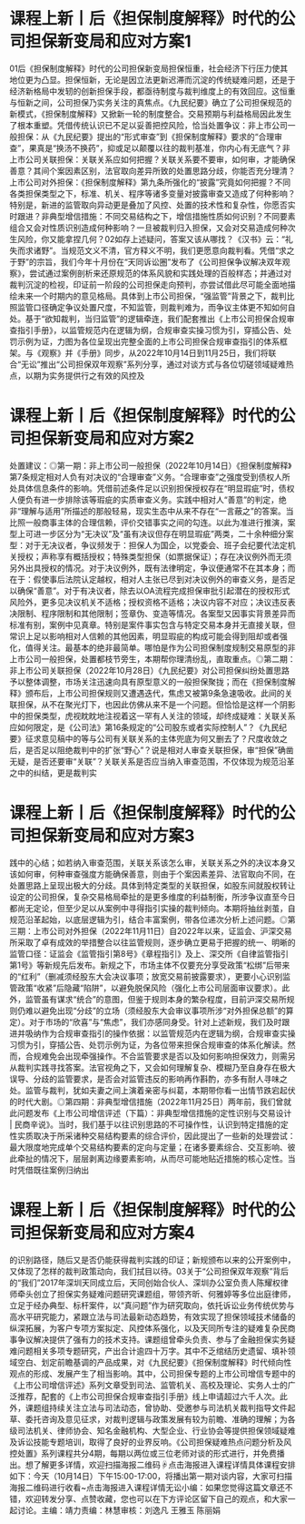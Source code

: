 # 课程上新丨后《担保制度解释》时代的公司担保新变局和应对方案1

01后《担保制度解释》时代的公司担保新变局担保恒重，社会经济下行压力使其地位更为凸显。担保恒新，无论是因立法更新迟滞而沉淀的传统疑难问题，还是于经济新格局中发轫的创新担保手段，都亟待制度与裁判维度上的有效回应。这恒重与恒新之间，公司担保乃实务关注的真焦点。《九民纪要》确立了公司担保规范的新模式，《担保制度解释》又掀新一轮的制度整合。交易预期与利益格局因此发生了根本重塑。凭借传统认识已不足以妥善把控风险，恰当处置争议：非上市公司一般担保：从《九民纪要》提出的“形式审查”到《担保制度解释》要求的“合理审查”，果真是“换汤不换药”，抑或足以颠覆以往的裁判基准，你内心有无底气？非上市公司关联担保：关联关系应如何把握？关联关系要不要审，如何审，才能确保善意？其间个案因素区别，法官取向差异所致的处置思路分歧，你能否充分理清？上市公司对外担保：《担保制度解释》第九条所强化的“披露”究竟如何把握？不同各类担保类型之下，标准、机关、程序等诸多变量对披露审查又造成了何种影响？特别是，新进的监管取向异动更是叠加了风控、处置的技术性和复杂性，你愿否实时跟进？非典型增信措施：不同交易结构之下，增信措施性质如何识别？不同要素组合又会对性质识别造成何种影响？一旦被裁判归入担保，又会对交易造成何种次生风险，你又能拿捏几何？02如存上述疑问，答案又该从哪找？《汉书》云：“礼失而求诸野”。当规范文义不清，官方释义不明，我们更愿意向裁判看。凭借“求之于野”的宗旨，我们今年十月份在“天同诉讼圈”发布了《公司担保争议解决双年观察》，尝试通过案例剖析来还原规范的体系风貌和实践处理的百般样态；并通过对裁判沉淀的检视，印证前一阶段的公司担保走向预判，亦尝试借此尽可能全面地描绘未来一个时期内的意见格局。具体到上市公司担保，“强监管”背景之下，裁判比照监管口径确定争议处置尺度，不知监管，则裁判难为，而争议主体更不知如何自处。基于“欲知裁判，当归监管”的逻辑牵连，我们配套推出《上市公司担保合规审查指引手册》，以监管规范内在逻辑为纲，合规审查实操习惯为引，穿插公告、处罚示例为证，力图为各位呈现出完整全面的上市公司担保合规审查指引的体系框架。与《观察》并《手册》同步，从2022年10月14日到11月25日，我们将联合“无讼”推出“公司担保双年观察”系列分享，通过对谈方式与各位切磋领域疑难热点，以期为实务提供行之有效的风控及

# 课程上新丨后《担保制度解释》时代的公司担保新变局和应对方案2

处置建议：◎第一期：非上市公司一般担保（2022年10月14日）《担保制度解释》第7条规定相对人负有对决议的“合理审查”义务。“合理审查”之强度受到债权人所处具体信息条件的影响。凭借前述条件足以识别担保授权存在“明显瑕疵”时，债权人便负有进一步排除该等瑕疵的实质审查义务。实践中相对人“善意”的判定，绝非“理解与适用”所描述的那般轻易，现实生态中从来不存在“一言蔽之”的答案。当比照一般商事主体的合理信赖，评价交错事实之间的勾连。以此为准进行推演，案型上可进一步区分为“无决议”及“虽有决议但存在明显瑕疵”两类，二十余种细分案型：对于无决议者，争议频发于：担保人为国企，以党委会、班子会纪要代法定机关授权；声称享有概括授权；特殊类型担保（如票据保证）；存在决议例外而无须另外出具授权的情况。对于决议例外，既有法律明定，争议便通常不在其本身；而在于：假使事后法院认定越权，相对人主张已尽到对决议例外的审查义务，是否足以确保“善意”。对于有决议者，除去以OA流程完成担保审批引起潜在的授权形式风险外，更多见决议机关不适格；授权资格不适格；决议内容不对应；决议违反表决限制、程序限制和其他限制；签章伪、变造等情况。各案型又因事实背景差异而标准有别，案例中见真章。特别是案件事实包含与特定交易本身并无直接关联，但常识上足以影响相对人信赖的其他因素，明显瑕疵的构成可能会得到阻却或者强化，值得关注。最基本的绝非最简单。哪怕是作为公司担保制度规制交易原型的非上市公司一般担保，处置都枝节旁生，本期帮你理清纷乱，直取重点。◎第二期：非上市公司关联担保（2022年10月28日）《九民纪要》对公司担保纠纷处置思路予以整体调整，市场关注迅速向具有原型意义的一般担保聚拢；而在《担保制度解释》颁布后，上市公司担保规则又遭遇迭代，焦虑又被第9条急速吸收。此间的关联担保，从不在聚光灯下，也因此仿佛从来不是一个问题。但恰恰是这样一个阴影中的担保类型，虎视眈眈地注视着这一罕有人关注的领域，却终成疑难：关联关系应如何限定，是《公司法》第16条规定的“公司股东或者实际控制人”？《九民纪要》征求意见稿中的等与公司有关联关系的主体兜底为何又删去了？尺度收敛之后，是否足以阻绝裁判中的扩张“野心”？说是相对人审查关联担保，审“担保”确凿无疑，是否还要审“关联”？关联关系是否应当纳入审查范围，不仅体现为规范沿革之中的纠结，更是裁判实

# 课程上新丨后《担保制度解释》时代的公司担保新变局和应对方案3

践中的心结；如若纳入审查范围，关联关系该怎么审，关联关系之外的决议本身又该如何审，何种审查强度方能确保善意，则由于个案因素差异、法官取向不同，在处置思路上呈现出极大的分歧。具体到特定类型的关联担保，如股东间就股权转让设定的公司担保，复杂交易格局牵扯的是更多维度的利益制衡，所涉争议直至今日都尚无定论，但至少足以从案例中寻得指引实操的裁判倾向。本期将抽丝剥茧，自规范沿革起始，以底层逻辑为引，结合丰富案例，带各位递次分析上述问题。◎第三期：上市公司对外担保（2022年11月11日）自2022年以来，证监会、沪深交易所采取了卓有成效的举措整合以往监管规则，逐步确立更易于把握的统一、明晰的监管口径：证监会《监管指引第8号》《章程指引》及上、深交所《自律监管指引第1号》等新规先后发布。新规之下，市场主体不仅要充分享受政策“松绑”后带来的“红利”（删减须经股东大会决议事项；放宽交易前披露要求），更要小心识别监管政策“收紧”后隐藏“陷阱”，以避免脱保风险（强化上市公司层面审议要求）。此外，监管虽有谋求“统合”的意图，但鉴于规则本身的繁杂程度，目前沪深交易所规则仍难以避免出现“分歧”的立场（须经股东大会审议事项所涉“对外担保总额”的算定）。对于市场的“欣喜”与“焦虑”，我们亦感同身受。针对上述新规，我们及时跟进并吸纳作为合规审查指引的操作依据：以监管规范内在逻辑为纲，合规审查实操习惯为引，穿插公告、处罚示例为证，为各位带来担保合规审查的体系化解读。然而，合规难免会出现牵强操作。不合监管要求是否以及如何影响担保效力，则需另从裁判实践寻找答案。法官视角之下，又会如何理解复杂、模糊乃至自身存在极大误导、分歧的监管要求，是否会对监管违反的影响再作斟酌，亦多有耐人寻味之处。监管与裁判，犹如夫妻之间上演着亲密与纠葛，本期带你看一出情节跌宕起伏的时代大剧。◎第四期：非典型增信措施（2022年11月25日）两年前，我们曾就此问题发布《上市公司增信评述（下篇）：非典型增信措施的定性识别与交易设计 | 民商辛说》。当时，我们基于以往识别思路的不可操作性，认识到特定措施的定性实质取决于所采诸种交易结构要素的综合评价，因此提出了一些新的处理尝试：最大限度地完成单个交易结构要素的定向与定量；在诸多要素综合、交互影响、彼此牵扯的情况下，层层剥离边缘要素影响，从而尽可能地贴近措施的核心定性。当时凭借既往案例归纳出

# 课程上新丨后《担保制度解释》时代的公司担保新变局和应对方案4

的识别路径，随后又是否仍能获得裁判实践的印证；新规颁布以来的公开案例中，又体现了怎样的裁判政策动向，我们拭目以待。03关于“公司担保双年观察”背后的“我们”2017年深圳天同成立后，天同创始合伙人、深圳办公室负责人陈耀权律师牵头创立了担保实务疑难问题研究课题组，带领齐昕、何雅婷等多位出庭律师，立足于经办典型、标杆案件，以“真问题”作为研究取向，依托诉讼业务传统优势与高水平研究能力，紧跟立法与司法最新动态趋势，有效实现了担保领域技术储备的纵深拓展，为客户专项方案拟定、风控体系强化，以及天同所专注的疑难复杂民商事争议解决提供了强有力的技术支持。课题组曾牵头负责、参与了金融担保实务疑难问题相关多项专题研究，产出合计逾四十万字。其中不乏绾结历史遗留、填补领域空白、划定前瞻基调的产品成果，对《九民纪要》《担保制度解释》时代倾向性观点的形成、发展产生了相当影响。其中，公司担保专题的上市公司增信专题中的《上市公司增信评述》系列文章受到司法、监管机关、高校及理论、实务人士的广泛推荐，配套的《上市公司担保合规审查指引手册》线上申请超过六千人次。此外，课题组持续关注立法与司法动态，曾协助、受邀参与司法机关裁判指导文件起草、委托咨询及意见征求，对裁判逻辑与政策发展有较为前瞻、准确的理解；为各级司法机关、律师协会、知名金融机构、大型企业、行业协会等提供担保领域疑难及诉讼技能专题培训，取得了良好的业界反响。《公司担保疑难热点问题分析及风控处置》系列课程共分4期，每期以两位或三位老师对谈的形式进行，并免费播出。想了解更多详情，欢迎扫描海报二维码☟点击海报进入课程详情具体课程安排如下：今天（10月14日）下午15:00-17:00，将播出第一期对谈内容，大家可扫描海报二维码进行收看~点击海报进入课程详情无讼小编：如果您觉得这篇文章还不错，欢迎转发分享、点赞收藏，您也可以在下方评论区留下自己的观点，和大家一起讨论。主编：靖力责编：林慧审核：刘逸凡 王雅玉 陈丽娟 

